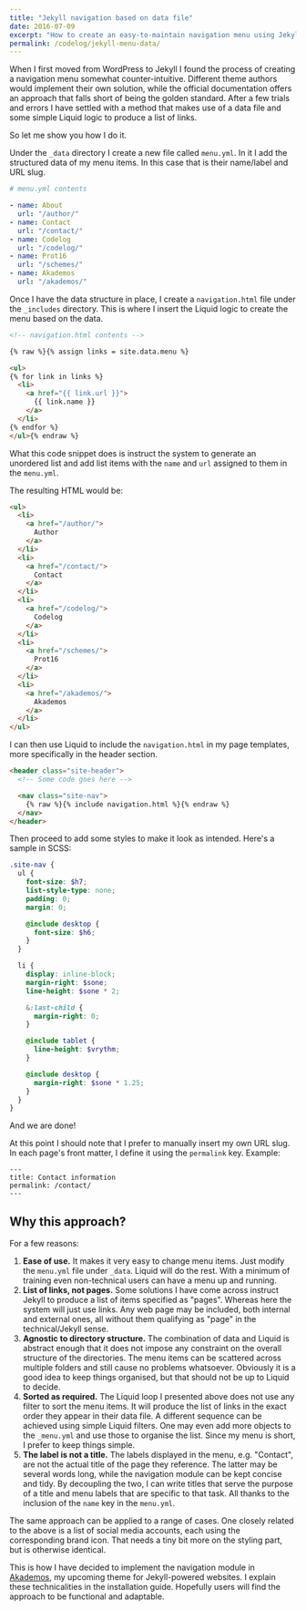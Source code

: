 ```yaml
---
title: "Jekyll navigation based on data file"
date: 2016-07-09
excerpt: "How to create an easy-to-maintain navigation menu using Jekyll's ability to call data files."
permalink: /codelog/jekyll-menu-data/
---
```

When I first moved from WordPress to Jekyll I found the process of creating a navigation menu somewhat counter-intuitive. Different theme authors would implement their own solution, while the official documentation offers an approach that falls short of being the golden standard. After a few trials and errors I have settled with a method that makes use of a data file and some simple Liquid logic to produce a list of links.

So let me show you how I do it.

Under the `_data` directory I create a new file called `menu.yml`. In it I add the structured data of my menu items. In this case that is their name/label and URL slug.

```yml
# menu.yml contents

- name: About
  url: "/author/"
- name: Contact
  url: "/contact/"
- name: Codelog
  url: "/codelog/"
- name: Prot16
  url: "/schemes/"
- name: Akademos
  url: "/akademos/"
```

Once I have the data structure in place, I create a `navigation.html` file under the `_includes` directory. This is where I insert the Liquid logic to create the menu based on the data.

```html
<!-- navigation.html contents -->

{% raw %}{% assign links = site.data.menu %}

<ul>
{% for link in links %}
  <li>
    <a href="{{ link.url }}">
      {{ link.name }}
    </a>
  </li>
{% endfor %}
</ul>{% endraw %}
```

What this code snippet does is instruct the system to generate an unordered list and add list items with the `name` and `url` assigned to them in the `menu.yml`.

The resulting HTML would be:

```html
<ul>
  <li>
    <a href="/author/">
      Author
    </a>
  </li>
  <li>
    <a href="/contact/">
      Contact
    </a>
  </li>
  <li>
    <a href="/codelog/">
      Codelog
    </a>
  </li>
  <li>
    <a href="/schemes/">
      Prot16
    </a>
  </li>
  <li>
    <a href="/akademos/">
      Akademos
    </a>
  </li>
</ul>
```

I can then use Liquid to include the `navigation.html` in my page templates, more specifically in the header section.

```html
<header class="site-header">
  <!-- Some code goes here -->

  <nav class="site-nav">
    {% raw %}{% include navigation.html %}{% endraw %}
  </nav>
</header>
```

Then proceed to add some styles to make it look as intended. Here's a sample in SCSS:

```scss
.site-nav {
  ul {
    font-size: $h7;
    list-style-type: none;
    padding: 0;
    margin: 0;

    @include desktop {
      font-size: $h6;
    }
  }

  li {
    display: inline-block;
    margin-right: $sone;
    line-height: $sone * 2;

    &:last-child {
      margin-right: 0;
    }

    @include tablet {
      line-height: $vrythm;
    }

    @include desktop {
      margin-right: $sone * 1.25;
    }
  }
}
```

And we are done!

At this point I should note that I prefer to manually insert my own URL slug. In each page's front matter, I define it using the `permalink` key. Example:

```
---
title: Contact information
permalink: /contact/
---
```

## Why this approach?

For a few reasons:

1. **Ease of use.** It makes it very easy to change menu items. Just modify the `menu.yml` file under `_data`. Liquid will do the rest. With a minimum of training even non-technical users can have a menu up and running.
2. **List of links, not pages.** Some solutions I have come across instruct Jekyll to produce a list of items specified as "pages". Whereas here the system will just use links. Any web page may be included, both internal and external ones, all without them qualifying as "page" in the technical/Jekyll sense.
3. **Agnostic to directory structure.** The combination of data and Liquid is abstract enough that it does not impose any constraint on the overall structure of the directories. The menu items can be scattered across multiple folders and still cause no problems whatsoever. Obviously it is a good idea to keep things organised, but that should not be up to Liquid to decide.
4. **Sorted as required.** The Liquid loop I presented above does not use any filter to sort the menu items. It will produce the list of links in the exact order they appear in their data file. A different sequence can be achieved using simple Liquid filters. One may even add more objects to the `_menu.yml` and use those to organise the list. Since my menu is short, I prefer to keep things simple.
5. **The label is not a title.** The labels displayed in the menu, e.g. "Contact", are not the actual title of the page they reference. The latter may be several words long, while the navigation module can be kept concise and tidy. By decoupling the two, I can write titles that serve the purpose of a title and menu labels that are specific to that task. All thanks to the inclusion of the `name` key in the `menu.yml`.

The same approach can be applied to a range of cases. One closely related to the above is a list of social media accounts, each using the corresponding brand icon. That needs a tiny bit more on the styling part, but is otherwise identical.

This is how I have decided to implement the navigation module in [Akademos](/akademos/), my upcoming theme for Jekyll-powered websites. I explain these technicalities in the installation guide. Hopefully users will find the approach to be functional and adaptable.
